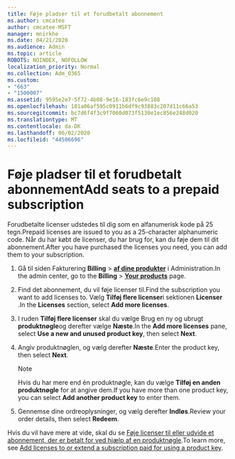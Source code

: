 ```yaml
---
title: Føje pladser til et forudbetalt abonnement
ms.author: cmcatee
author: cmcatee-MSFT
manager: mnirkhe
ms.date: 04/21/2020
ms.audience: Admin
ms.topic: article
ROBOTS: NOINDEX, NOFOLLOW
localization_priority: Normal
ms.collection: Adm_O365
ms.custom:
- "663"
- "1500007"
ms.assetid: 9595e2e7-5f72-4b08-9e16-183fc6e9c108
ms.openlocfilehash: 101a06af595c0911b6df9c93883c207d11c66a53
ms.sourcegitcommit: bc7d6f4f3c9f7060d073f5130e1ec856e248d020
ms.translationtype: MT
ms.contentlocale: da-DK
ms.lasthandoff: 06/02/2020
ms.locfileid: "44506696"
---
```

# <a name="add-seats-to-a-prepaid-subscription"></a><span data-ttu-id="57631-102">Føje pladser til et forudbetalt abonnement</span><span class="sxs-lookup"><span data-stu-id="57631-102">Add seats to a prepaid subscription</span></span>

<span data-ttu-id="57631-103">Forudbetalte licenser udstedes til dig som en alfanumerisk kode på 25 tegn.</span><span class="sxs-lookup"><span data-stu-id="57631-103">Prepaid licenses are issued to you as a 25-character alphanumeric code.</span></span> <span data-ttu-id="57631-104">Når du har købt de licenser, du har brug for, kan du føje dem til dit abonnement.</span><span class="sxs-lookup"><span data-stu-id="57631-104">After you have purchased the licenses you need, you can add them to your subscription.</span></span> 

1. <span data-ttu-id="57631-105">Gå til siden Fakturering **Billing**  >  **[af dine produkter](https://go.microsoft.com/fwlink/p/?linkid=842054)** i Administration.</span><span class="sxs-lookup"><span data-stu-id="57631-105">In the admin center, go to the **Billing** > **[Your products](https://go.microsoft.com/fwlink/p/?linkid=842054)** page.</span></span>

2. <span data-ttu-id="57631-106">Find det abonnement, du vil føje licenser til.</span><span class="sxs-lookup"><span data-stu-id="57631-106">Find the subscription you want to add licenses to.</span></span> <span data-ttu-id="57631-107">Vælg **Tilføj flere licenser**i sektionen **Licenser** .</span><span class="sxs-lookup"><span data-stu-id="57631-107">In the **Licenses** section, select **Add more licenses**.</span></span>

3. <span data-ttu-id="57631-108">I ruden **Tilføj flere licenser** skal du vælge Brug en ny og ubrugt **produktnøgle**og derefter vælge **Næste**.</span><span class="sxs-lookup"><span data-stu-id="57631-108">In the **Add more licenses** pane, select **Use a new and unused product key**, then select **Next**.</span></span>

4. <span data-ttu-id="57631-109">Angiv produktnøglen, og vælg derefter **Næste**.</span><span class="sxs-lookup"><span data-stu-id="57631-109">Enter the product key, then select **Next**.</span></span>

    > [!NOTE]
    > <span data-ttu-id="57631-110">Hvis du har mere end én produktnøgle, kan du vælge **Tilføj en anden produktnøgle** for at angive dem.</span><span class="sxs-lookup"><span data-stu-id="57631-110">If you have more than one product key, you can select **Add another product key** to enter them.</span></span>

5. <span data-ttu-id="57631-111">Gennemse dine ordreoplysninger, og vælg derefter **Indløs**.</span><span class="sxs-lookup"><span data-stu-id="57631-111">Review your order details, then select **Redeem**.</span></span>

<span data-ttu-id="57631-112">Hvis du vil have mere at vide, skal du se [Føje licenser til eller udvide et abonnement, der er betalt for ved hjælp af en produktnøgle](https://docs.microsoft.com/microsoft-365/commerce/licenses/add-licenses-using-product-key).</span><span class="sxs-lookup"><span data-stu-id="57631-112">To learn more, see [Add licenses to or extend a subscription paid for using a product key](https://docs.microsoft.com/microsoft-365/commerce/licenses/add-licenses-using-product-key).</span></span>